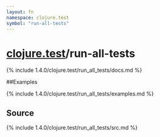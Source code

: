 ```yaml
---
layout: fn
namespace: clojure.test
symbol: "run-all-tests"
---
```


# [clojure.test](../)/run-all-tests

{% include 1.4.0/clojure.test/run_all_tests/docs.md %}

##Examples

{% include 1.4.0/clojure.test/run_all_tests/examples.md %}
## Source
{% include 1.4.0/clojure.test/run_all_tests/src.md %}

